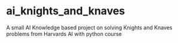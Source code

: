 # ai_knights_and_knaves
A small AI Knowledge based project on solving Knights and Knaves problems from Harvards AI with python course

